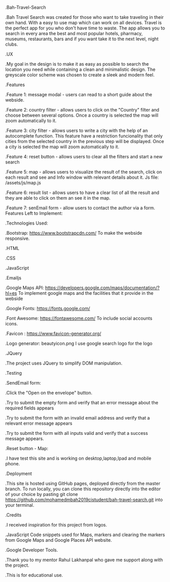 .Bah-Travel-Search

.Bah Travel Search was created for those who want to take traveling in their own hand. With a easy to use map which can work on all devices. Travel is the perfect app for you who don't have time to waste. The app allows you to search in every area the best and most popular hotels, pharmacy, museums, restaurants, bars and if you want take it to the next level, night clubs.

.UX

.My goal in the design is to make it as easy as possible to search the location you need while containing a clean and minimalistic design. The greyscale color scheme was chosen to create a sleek and modern feel.

.Features


.Feature 1: message modal - users can read to a short guide about the webside.


.Feature 2: country filter - allows users to click on the "Country" filter and choose between several options. Once a country is selected the map will zoom automatically to it.


.Feature 3: city filter - allows users to write a city with the help of an autocomplete function. This feature have a restriction funcionality that only cities from the selected country in the previous step will be displayed. Once a city is selected the map will zoom automatically to it.


.Feature 4: reset button - allows users to clear all the filters and start a new search


.Feature 5: map - allows users to visualize the result of the search, click on each result and see and Info window with relevant details about it. Js file: /assets/js/map.js


.Feature 6: result list - allows users to have a clear list of all the result and they are able to click on them an see it in the map.


.Feature 7: senEmail form - allow users to contact the author via a form. Features Left to Implement:


.Technologies Used:


.Bootstrap: https://www.bootstrapcdn.com/ To make the webside responsive.


.HTML


.CSS


.JavaScript


.Emailjs


.Google Maps API: https://developers.google.com/maps/documentation/?hl=es To implement google maps and the facilities that it provide in the webside


.Google Fonts: https://fonts.google.com/


.Font Awesome: https://fontawesome.com/ To include social accounts icons.


.Favicon : https://www.favicon-generator.org/


.Logo generator: beautyicon.png I use google search logo for the logo


.JQuery


.The project uses JQuery to simplify DOM manipulation.


.Testing


.SendEmail form:

.Click the "Open on the envelope" button.

.Try to submit the empty form and verify that an error message about the required fields appears

.Try to submit the form with an invalid email address and verify that a relevant error message appears

.Try to submit the form with all inputs valid and verify that a success message appears.

.Reset button - Map:

.I have test this site and is working on desktop,laptop,Ipad and mobile phone.


.Deployment

.This site is hosted using GitHub pages, deployed directly from the master branch. To run locally, you can clone this repository directly into the editor of your choice by pasting git clone https://github.com/mohamedmbah2019cistudent/bah-travel-search.git into your terminal.

.Credits

.I received inspiration for this project from logos.

.JavaScript Code snippets used for Maps, markers and clearing the markers from Google Maps and Google Places API website.

.Google Developer Tools.

.Thank you to my mentor Rahul Lakhanpal who gave me support along with the project.

.This is for educational use.